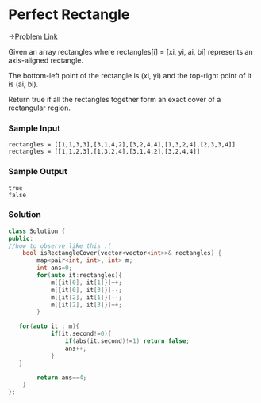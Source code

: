 # Perfect Rectangle

->[Problem Link](https://leetcode.com/problems/perfect-rectangle/)

 Given an array rectangles where rectangles[i] = [xi, yi, ai, bi] represents an axis-aligned rectangle.
 
 The bottom-left point of the rectangle is (xi, yi) and the top-right point of it is (ai, bi).

Return true if all the rectangles together form an exact cover of a rectangular region.
### Sample Input
```
rectangles = [[1,1,3,3],[3,1,4,2],[3,2,4,4],[1,3,2,4],[2,3,3,4]]
rectangles = [[1,1,2,3],[1,3,2,4],[3,1,4,2],[3,2,4,4]]
```
### Sample Output
```
true
false
```

### Solution
```cpp
class Solution {
public:
//how to observe like this :(
    bool isRectangleCover(vector<vector<int>>& rectangles) {
        map<pair<int, int>, int> m;
        int ans=0;
        for(auto it:rectangles){
            m[{it[0], it[1]}]++;
            m[{it[0], it[3]}]--;
            m[{it[2], it[1]}]--;
            m[{it[2], it[3]}]++;
        }

   for(auto it : m){ 
            if(it.second!=0){
                if(abs(it.second)!=1) return false;
                ans++;
            }
   }

        return ans==4;
    }
};
```
